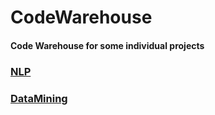 # CodeWarehouse

#### Code Warehouse for some individual projects

### [NLP](./NLP) 

### [DataMining](./DataMining)

